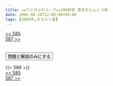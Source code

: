 ```yaml
---
title: ★★ウミガメのスープ★★586杯目 真冬のとんこつ味
date: 2006-08-26T12:00:00+09:00
tags: [2006年,オカルト板]
---
```

<div class="th_left"><a href="../585"><< 585</a></div>
<div class="th_right"><a href="../587">587 >></a></div>
<br><br>
<script src="../../js/cupsoup.js"></script>
<form>
<input type="button" value="問題と解説のみにする" onClick="toggleCupsoup()">
</form>
{{< 586 >}}
<div class="th_left"><a href="../585"><< 585</a></div>
<div class="th_right"><a href="../587">587 >></a></div>